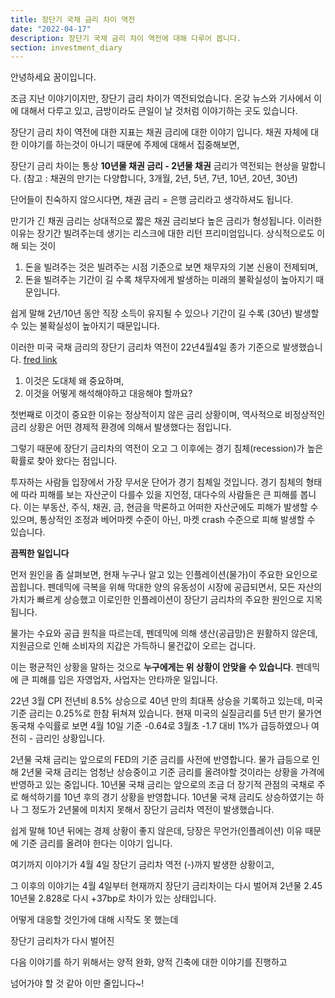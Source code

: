 ```yaml
---
title: 장단기 국채 금리 차이 역전
date: "2022-04-17"
description: 장단기 국채 금리 차이 역전에 대해 다루어 봅니다. 
section: investment_diary
---
```


안녕하세요 꿈이입니다. 

조금 지난 이야기이지만, 장단기 금리 차이가 역전되었습니다. 
온갖 뉴스와 기사에서 이에 대해서 다루고 있고, 
금방이라도 큰일이 날 것처럼 이야기하는 곳도 있습니다. 

장단기 금리 차이 역전에 대한 지표는
채권 금리에 대한 이야기 입니다. 
채권 자체에 대한 이야기를 하는것이 아니기 때문에 주제에 대해서 집중해보면,

장단기 금리 차이는 통상 **10년물 채권 금리 - 2년물 채권** 
금리가 역전되는 현상을 말합니다. 
(참고 : 채권의 만기는 다양합니다, 3개월, 2년, 5년, 7년, 10년, 20년, 30년)

단어들이 친숙하지 않으시다면, 채권 금리 = 은행 금리라고 생각하셔도 됩니다. 

만기가 긴 채권 금리는 상대적으로 짧은 채권 금리보다 높은 금리가 형성됩니다. 
이러한 이유는 장기간 빌려주는데 생기는 리스크에 대한 리턴 프리미엄입니다.
상식적으로도 이해 되는 것이
1. 돈을 빌려주는 것은 빌려주는 시점 기준으로 보면 채무자의 기본 신용이 전제되며,
2. 돈을 빌려주는 기간이 길 수록 채무자에게 발생하는 미래의 불확실성이 높아지기 때문입니다. 

쉽게 말해 2년/10년 동안 직장 소득이 유지될 수 있으나 기간이 길 수록 (30년)
발생할 수 있는 불확실성이 높아지기 때문입니다. 

이러한 미국 국채 금리의 장단기 금리차 역전이 22년4월4일 종가 기준으로 발생했습니다.
[fred link](https://fred.stlouisfed.org/series/T10Y2Y "fred link")

1. 이것은 도대체 왜 중요하며,
2. 이것을 어떻게 해석해야하고 대응해야 할까요?

첫번째로 이것이 중요한 이유는 정상적이지 않은 금리 상황이며,
역사적으로 비정상적인 금리 상황은 어떤 경제적 환경에 의해서 발생했다는 점입니다.

그렇기 때문에 장단기 금리차의 역전이 오고 그 이후에는 경기 침체(recession)가 높은 확률로
찾아 왔다는 점입니다. 

투자하는 사람들 입장에서 가장 무서운 단어가 경기 침체일 것입니다. 
경기 침체의 형태에 따라 피해를 보는 자산군이 다를수 있을 지언정, 대다수의 사람들은 큰 피해를 봅니다. 
이는 부동산, 주식, 채권, 금, 현금을 막론하고 어떠한 자산군에도 피해가 발생할 수 있으며, 
통상적인 조정과 베어마켓 수준이 아닌, 마켓 crash 수준으로 피해 발생할 수 있습니다. 

**끔찍한 일입니다**

먼저 원인을 좀 살펴보면, 현재 누구나 알고 있는 인플레이션(물가)이 주요한 요인으로 꼽힙니다.
펜데믹에 극복을 위해 막대한 양의 유동성이 시장에 공급되면서,
모든 자산의 가치가 빠르게 상승했고 이로인한 인플레이션이 장단기 금리차의 주요한
원인으로 지목됩니다. 

물가는 수요와 공급 원칙을 따르는데,
펜데믹에 의해 생산(공급망)은 원활하지 않은데, 지원금으로 인해 소비자의 지갑은 가득하니
물건값이 오르는 겁니다. 

이는 평균적인 상황을 말하는 것으로
**누구에게는 위 상황이 안맞을 수 있습니다**.
펜데믹에 큰 피해를 입은 자영업자, 사업자는 안타까운 일입니다. 

22년 3월 CPI 전년비 8.5% 상승으로 40년 만의 최대폭 상승을 기록하고 있는데, 미국 기준 금리는 0.25%로 한참 뒤쳐져 있습니다. 
현재 미국의 실질금리를 5년 만기 물가연동국채 수익률로 보면 
4월 10일 기준 -0.64로 3월초 -1.7 대비 1%가 급등하였으나
여전히 - 금리인 상황입니다.

2년물 국채 금리는 앞으로의 FED의 기준 금리를 사전에 반영합니다.
물가 급등으로 인해 2년물 국채 금리는 엄청난 상승중이고
기준 금리를 올려야할 것이라는 상황을 가격에 반영하고 있는 중입니다. 
10년물 국채 금리는 앞으로의 조금 더 장기적 관점의 국채로 주로 해석하기를 10년 후의 경기 상황을 반영합니다. 10년물 국채 금리도 상승하였기는 하나 그 정도가 2년물에 미치지 못해서
장단기 금리차 역전이 발생했습니다.

쉽게 말해 10년 뒤에는 경제 상황이 좋지 않은데, 당장은 무언가(인플레이션) 이유 때문에
기준 금리를 올려야 한다는 이야기 입니다. 

여기까지 이야기가 4월 4일 장단기 금리차 역전 (-)까지 발생한 상황이고, 

그 이후의 이야기는 4월 4일부터 현재까지 장단기 금리차이는 다시 벌어져
2년물 2.45 10년물 2.828로 다시 +37bp로 차이가 있는 상태입니다. 


어떻게 대응할 것인가에 대해 시작도 못 했는데

장단기 금리차가 다시 벌어진 

다음 이야기를 하기 위해서는 양적 완화, 양적 긴축에 대한 이야기를 진행하고

넘어가야 할 것 같아 이만 줄입니다~!
